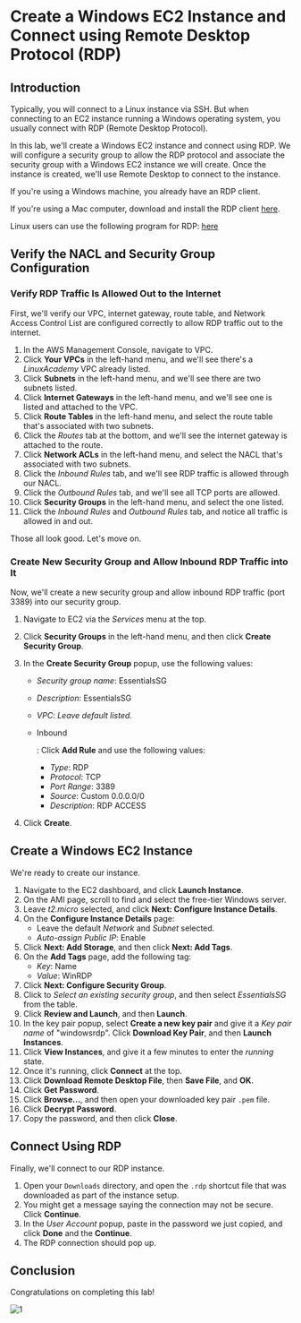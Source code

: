 # Create a Windows EC2 Instance and Connect using Remote Desktop Protocol (RDP)

## Introduction

Typically, you will connect to a Linux instance via SSH. But when connecting to an EC2 instance running a Windows operating system, you usually connect with RDP (Remote Desktop Protocol).

In this lab, we'll create a Windows EC2 instance and connect using RDP. We will configure a security group to allow the RDP protocol and associate the security group with a Windows EC2 instance we will create. Once the instance is created, we'll use Remote Desktop to connect to the instance.

If you're using a Windows machine, you already have an RDP client.

If you're using a Mac computer, download and install the RDP client [here](https://itunes.apple.com/us/app/microsoft-remote-desktop/id1295203466?mt=12).

Linux users can use the following program for RDP: [here](https://remmina.org/)

## Verify the NACL and Security Group Configuration

### Verify RDP Traffic Is Allowed Out to the Internet

First, we'll verify our VPC, internet gateway, route table, and Network Access Control List are configured correctly to allow RDP traffic out to the internet.

1. In the AWS Management Console, navigate to VPC.
2. Click **Your VPCs** in the left-hand menu, and we'll see there's a *LinuxAcademy* VPC already listed.
3. Click **Subnets** in the left-hand menu, and we'll see there are two subnets listed.
4. Click **Internet Gateways** in the left-hand menu, and we'll see one is listed and attached to the VPC.
5. Click **Route Tables** in the left-hand menu, and select the route table that's associated with two subnets.
6. Click the *Routes* tab at the bottom, and we'll see the internet gateway is attached to the route.
7. Click **Network ACLs** in the left-hand menu, and select the NACL that's associated with two subnets.
8. Click the *Inbound Rules* tab, and we'll see RDP traffic is allowed through our NACL.
9. Click the *Outbound Rules* tab, and we'll see all TCP ports are allowed.
10. Click **Security Groups** in the left-hand menu, and select the one listed.
11. Click the *Inbound Rules* and *Outbound Rules* tab, and notice all traffic is allowed in and out.

Those all look good. Let's move on.

### Create New Security Group and Allow Inbound RDP Traffic into It

Now, we'll create a new security group and allow inbound RDP traffic (port 3389) into our security group.

1. Navigate to EC2 via the *Services* menu at the top.

2. Click **Security Groups** in the left-hand menu, and then click **Create Security Group**.

3. In the **Create Security Group** popup, use the following values:

   - *Security group name*: EssentialsSG

   - *Description*: EssentialsSG

   - *VPC*: *Leave default listed.*

   - Inbound

     : Click **Add Rule** and use the following values:

     - *Type*: RDP
     - *Protocol*: TCP
     - *Port Range*: 3389
     - *Source*: Custom 0.0.0.0/0
     - *Description*: RDP ACCESS

4. Click **Create**.

## Create a Windows EC2 Instance

We're ready to create our instance.

1. Navigate to the EC2 dashboard, and click **Launch Instance**.
2. On the AMI page, scroll to find and select the free-tier Windows server.
3. Leave *t2.micro* selected, and click **Next: Configure Instance Details**.
4. On the **Configure Instance Details** page:
   - Leave the default *Network* and *Subnet* selected.
   - *Auto-assign Public IP*: Enable
5. Click **Next: Add Storage**, and then click **Next: Add Tags**.
6. On the **Add Tags** page, add the following tag:
   - *Key*: Name
   - *Value*: WinRDP
7. Click **Next: Configure Security Group**.
8. Click to *Select an existing security group*, and then select *EssentialsSG* from the table.
9. Click **Review and Launch**, and then **Launch**.
10. In the key pair popup, select **Create a new key pair** and give it a *Key pair name* of "windowsrdp". Click **Download Key Pair**, and then **Launch Instances**.
11. Click **View Instances**, and give it a few minutes to enter the *running* state.
12. Once it's running, click **Connect** at the top.
13. Click **Download Remote Desktop File**, then **Save File**, and **OK**.
14. Click **Get Password**.
15. Click **Browse...**, and then open your downloaded key pair `.pem` file.
16. Click **Decrypt Password**.
17. Copy the password, and then click **Close**.

## Connect Using RDP

Finally, we'll connect to our RDP instance.

1. Open your `Downloads` directory, and open the `.rdp` shortcut file that was downloaded as part of the instance setup.
2. You might get a message saying the connection may not be secure. Click **Continue**.
3. In the *User Account* popup, paste in the password we just copied, and click **Done** and the **Continue**.
4. The RDP connection should pop up.

## Conclusion

Congratulations on completing this lab!

![1](https://user-images.githubusercontent.com/69428620/95306807-d2e78d00-08c2-11eb-85c6-12e802408e63.PNG)